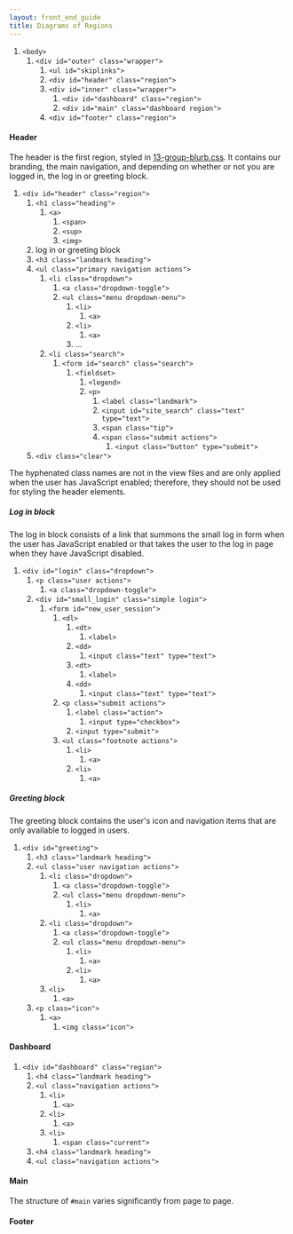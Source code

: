 ```yaml
---
layout: front_end_guide
title: Diagrams of Regions
---
```

<ol class="diagram">
  <li><code>&lt;body&gt;</code>
  <ol><li><code>&lt;div id="outer" class="wrapper"&gt;</code>
  <ol><li><code>&lt;ul id="skiplinks"&gt;</code></li><code><li>&lt;div id="header" class="region"&gt;</code></li><li><code>&lt;div id="inner" class="wrapper"&gt;</code><ol><li><code>&lt;div id="dashboard" class="region"&gt;</code></li><li><code>&lt;div id="main" class="dashboard region"&gt;</code></li></ol></li><li><code>&lt;div id="footer" class="region"&gt;</code></li></ol></li></ol></li>
</ol>

#### Header

The header is the first region, styled in [ 13-group-blurb.css](https://github.com/otwcode/otwarchive/blob/master/public/stylesheets/site/2.0/03-region-header.css). It contains our branding, the main navigation, and depending on whether or not you are logged in, the log in or greeting block.

<ol class="diagram"><li><code>&lt;div id="header" class="region"&gt;</code><ol><li><code>&lt;h1 class="heading"&gt;</code><ol><li><code>&lt;a&gt;</code><ol><li><code>&lt;span&gt;</code></li><li><code>&lt;sup&gt;</code></li><li><code>&lt;img&gt;</code></li></ol></li></ol></li><li>log in or greeting block</li><li><code>&lt;h3 class="landmark heading"&gt;</code></li><li><code>&lt;ul class="primary navigation actions"&gt;</code><ol><li><code>&lt;li class="dropdown"&gt;</code><ol><li><code>&lt;a class="dropdown-toggle"&gt;</code></li><li><code>&lt;ul class="menu dropdown-menu"&gt;</code><ol><li><code>&lt;li&gt;</code><ol><li><code>&lt;a&gt;</code></li></ol></li><li><code>&lt;li&gt;</code><ol><li><code>&lt;a&gt;</code></li></ol></li><li>...</li></ol></li></ol></li><li><code>&lt;li class="search"&gt;</code><ol><li><code>&lt;form id="search" class="search"&gt;</code><ol><li><code>&lt;fieldset&gt;</code><ol><li><code>&lt;legend&gt;</code></li><li><code>&lt;p&gt;</code><ol><li><code>&lt;label class="landmark"&gt;</code></li><li><code>&lt;input id="site_search" class="text" type="text"&gt;</code></li><li><code>&lt;span class="tip"&gt;</code></li><li><code>&lt;span class="submit actions"&gt;</code><ol><li><code>&lt;input class="button" type="submit"&gt;</code></li></ol></li></ol></li></ol></li></ol></li></ol></li></ol></li><li><code>&lt;div class="clear"&gt;</code></li></ol></li></ol>

The hyphenated class names are not in the view files and are only applied when the user has JavaScript enabled; therefore, they should not be used for styling the header elements.

##### Log in block

The log in block consists of a link that summons the small log in form when the user has JavaScript enabled or that takes the user to the log in page when they have JavaScript disabled.

<ol class="diagram"><li><code>&lt;div id="login" class="dropdown"&gt;</code><ol><li><code>&lt;p class="user actions"&gt;</code><ol><li><code>&lt;a class="dropdown-toggle"&gt;</code></li></ol></li><li><code>&lt;div id="small_login" class="simple login"&gt;</code><ol><li><code>&lt;form id="new_user_session"&gt;</code><ol><li><code>&lt;dl&gt;</code><ol><li><code>&lt;dt&gt;</code><ol><li><code>&lt;label&gt;</code></li></ol></li><li><code>&lt;dd&gt;</code><ol><li><code>&lt;input class="text" type="text"&gt;</code></li></ol></li><li><code>&lt;dt&gt;</code><ol><li><code>&lt;label&gt;</code></li></ol></li><li><code>&lt;dd&gt;</code><ol><li><code>&lt;input class="text" type="text"&gt;</code></li></ol></li></ol></li><li><code>&lt;p class="submit actions"&gt;</code><ol><li><code>&lt;label class="action"&gt;</code><ol><li><code>&lt;input type="checkbox"&gt;</code></li></ol></li><li><code>&lt;input type="submit"&gt;</code></li></ol></li><li><code>&lt;ul class="footnote actions"&gt;</code><ol><li><code>&lt;li&gt;</code><ol><li><code>&lt;a&gt;</code></li></ol></li><li><code>&lt;li&gt;</code><ol><li><code>&lt;a&gt;</code></li></ol></li></ol></li></ol></li></ol></li></ol></li></ol>

##### Greeting block

The greeting block contains the user's icon and navigation items that are only available to logged in users.

<ol class="diagram"><li><code>&lt;div id="greeting"&gt;</code><ol><li><code>&lt;h3 class="landmark heading"&gt;</code></li><li><code>&lt;ul class="user navigation actions"&gt;</code><ol><li><code>&lt;li class="dropdown"&gt;</code><ol><li><code>&lt;a class="dropdown-toggle"&gt;</code></li><li><code>&lt;ul class="menu dropdown-menu"&gt;</code><ol><li><code>&lt;li&gt;</code><ol><li><code>&lt;a&gt;</code></li></ol></li></ol></li></ol></li><li><code>&lt;li class="dropdown"&gt;</code><ol><li><code>&lt;a class="dropdown-toggle"&gt;</code></li><li><code>&lt;ul class="menu dropdown-menu"&gt;</code><ol><li><code>&lt;li&gt;</code><ol><li><code>&lt;a&gt;</code></li></ol></li><li><code>&lt;li&gt;</code><ol><li><code>&lt;a&gt;</code></li></ol></li></ol></li></ol></li><li><code>&lt;li&gt;</code><ol><li><code>&lt;a&gt;</code></li></ol></li></ol></li><li><code>&lt;p class="icon"&gt;</code><ol><li><code>&lt;a&gt;</code><ol><li><code>&lt;img class="icon"&gt;</code></li></ol></li></ol></li></ol></li></ol>

#### Dashboard

<ol class="diagram"><li><code>&lt;div id="dashboard" class="region"&gt;</code><ol><li><code>&lt;h4 class="landmark heading"&gt;</code></li><li><code>&lt;ul class="navigation actions"&gt;</code><ol><li><code>&lt;li&gt;</code><ol><li><code>&lt;a&gt;</code></li></ol></li><li><code>&lt;li&gt;</code><ol><li><code>&lt;a&gt;</code></li></ol></li><li><code>&lt;li&gt;</code><ol><li><code>&lt;span class="current"&gt;</code></li></ol></li></ol></li><li><code>&lt;h4 class="landmark heading"&gt;</code></li><li><code>&lt;ul class="navigation actions"&gt;</code></li></ol></li></ol>

#### Main

The structure of `#main` varies significantly from page to page.

#### Footer